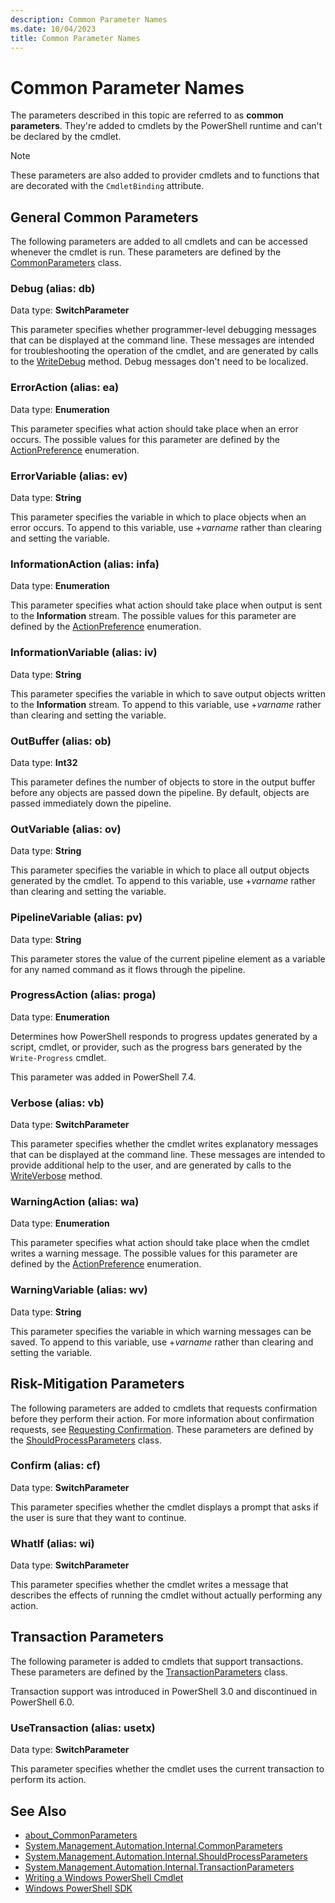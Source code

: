 ```yaml
---
description: Common Parameter Names
ms.date: 10/04/2023
title: Common Parameter Names
---
```

# Common Parameter Names

The parameters described in this topic are referred to as **common parameters**. They're added to
cmdlets by the PowerShell runtime and can't be declared by the cmdlet.

> [!NOTE]
> These parameters are also added to provider cmdlets and to functions that are decorated with the
> `CmdletBinding` attribute.

## General Common Parameters

The following parameters are added to all cmdlets and can be accessed whenever the cmdlet is run.
These parameters are defined by the [CommonParameters][08] class.

### Debug (alias: db)

Data type: **SwitchParameter**

This parameter specifies whether programmer-level debugging messages that can be displayed at the
command line. These messages are intended for troubleshooting the operation of the cmdlet, and are
generated by calls to the [WriteDebug][06] method. Debug messages don't need to be localized.

### ErrorAction (alias: ea)

Data type: **Enumeration**

This parameter specifies what action should take place when an error occurs. The possible values for
this parameter are defined by the [ActionPreference][05] enumeration.

### ErrorVariable (alias: ev)

Data type: **String**

This parameter specifies the variable in which to place objects when an error occurs. To append to
this variable, use +_varname_ rather than clearing and setting the variable.

### InformationAction (alias: infa)

Data type: **Enumeration**

This parameter specifies what action should take place when output is sent to the **Information**
stream. The possible values for this parameter are defined by the [ActionPreference][05]
enumeration.

### InformationVariable (alias: iv)

Data type: **String**

This parameter specifies the variable in which to save output objects written to the **Information**
stream. To append to this variable, use +_varname_ rather than clearing and setting the variable.

### OutBuffer (alias: ob)

Data type: **Int32**

This parameter defines the number of objects to store in the output buffer before any objects are
passed down the pipeline. By default, objects are passed immediately down the pipeline.

### OutVariable (alias: ov)

Data type: **String**

This parameter specifies the variable in which to place all output objects generated by the cmdlet.
To append to this variable, use +_varname_ rather than clearing and setting the variable.

### PipelineVariable (alias: pv)

Data type: **String**

This parameter stores the value of the current pipeline element as a variable for any named command
as it flows through the pipeline.

### ProgressAction (alias: proga)

Data type: **Enumeration**

Determines how PowerShell responds to progress updates generated by a script, cmdlet, or provider,
such as the progress bars generated by the `Write-Progress` cmdlet.

This parameter was added in PowerShell 7.4.

### Verbose (alias: vb)

Data type: **SwitchParameter**

This parameter specifies whether the cmdlet writes explanatory messages that can be displayed at the
command line. These messages are intended to provide additional help to the user, and are generated
by calls to the [WriteVerbose][07] method.

### WarningAction (alias: wa)

Data type: **Enumeration**

This parameter specifies what action should take place when the cmdlet writes a warning message. The
possible values for this parameter are defined by the [ActionPreference][05] enumeration.

### WarningVariable (alias: wv)

Data type: **String**

This parameter specifies the variable in which warning messages can be saved. To append to this
variable, use +_varname_ rather than clearing and setting the variable.

## Risk-Mitigation Parameters

The following parameters are added to cmdlets that requests confirmation before they perform their
action. For more information about confirmation requests, see [Requesting Confirmation][02]. These
parameters are defined by the [ShouldProcessParameters][09] class.

### Confirm (alias: cf)

Data type: **SwitchParameter**

This parameter specifies whether the cmdlet displays a prompt that asks if the user is sure that
they want to continue.

### WhatIf (alias: wi)

Data type: **SwitchParameter**

This parameter specifies whether the cmdlet writes a message that describes the effects of running
the cmdlet without actually performing any action.

## Transaction Parameters

The following parameter is added to cmdlets that support transactions. These parameters are defined
by the [TransactionParameters][10] class.

Transaction support was introduced in PowerShell 3.0 and discontinued in PowerShell 6.0.

### UseTransaction (alias: usetx)

Data type: **SwitchParameter**

This parameter specifies whether the cmdlet uses the current transaction to perform its action.

## See Also

- [about_CommonParameters][04]
- [System.Management.Automation.Internal.CommonParameters][08]
- [System.Management.Automation.Internal.ShouldProcessParameters][09]
- [System.Management.Automation.Internal.TransactionParameters][10]
- [Writing a Windows PowerShell Cmdlet][03]
- [Windows PowerShell SDK][01]

<!-- link references -->
[01]: ../windows-powershell-reference.md
[02]: ./requesting-confirmation-from-cmdlets.md
[03]: ./writing-a-windows-powershell-cmdlet.md
[04]: /powershell/module/microsoft.powershell.core/about/about_commonparameters
[05]: xref:System.Management.Automation.ActionPreference
[06]: xref:Microsoft.PowerShell.Utility.Activities.WriteDebug
[07]: xref:Microsoft.PowerShell.Utility.Activities.WriteVerbose
[08]: xref:System.Management.Automation.Internal.CommonParameters
[09]: xref:System.Management.Automation.Internal.ShouldProcessParameters
[10]: xref:System.Management.Automation.Internal.TransactionParameters
